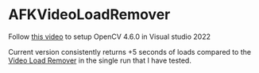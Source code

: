 # AFKVideoLoadRemover
Follow [this video](https://youtu.be/trXs2r6xSnI) to setup OpenCV 4.6.0 in Visual studio 2022

Current version consistently returns +5 seconds of loads compared to the [Video Load Remover](https://github.com/blegas78/autoSplitters) in the single run that I have tested.
